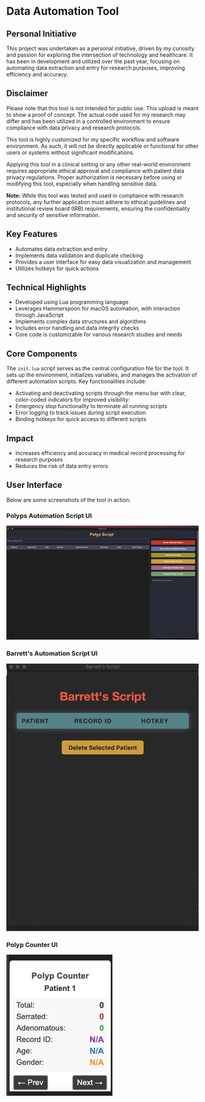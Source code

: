 # Data Automation Tool 

## Personal Initiative
This project was undertaken as a personal initiative, driven by my curiosity and passion for exploring the intersection of technology and healthcare. It has been in development and utilized over the past year, focusing on automating data extraction and entry for research purposes, improving efficiency and accuracy. 

## Disclaimer
Please note that this tool is not intended for public use. This upload is meant to show a proof of concept. The actual code used for my research may differ and has been utilized in a controlled environment to ensure compliance with data privacy and research protocols.

This tool is highly customized for my specific workflow and software environment. As such, it will not be directly applicable or functional for other users or systems without significant modifications.

Applying this tool in a clinical setting or any other real-world environment requires appropriate ethical approval and compliance with patient data privacy regulations. Proper authorization is necessary before using or modifying this tool, especially when handling sensitive data. 

**Note:** While this tool was tested and used in compliance with research protocols, any further application must adhere to ethical guidelines and institutional review board (IRB) requirements, ensuring the confidentiality and security of sensitive information.

## Key Features
- Automates data extraction and entry
- Implements data validation and duplicate checking
- Provides a user interface for easy data visualization and management
- Utilizes hotkeys for quick actions

## Technical Highlights
- Developed using Lua programming language
- Leverages Hammerspoon for macOS automation, with interaction through JavaScript
- Implements complex data structures and algorithms
- Includes error handling and data integrity checks
- Core code is customizable for various research studies and needs

## Core Components
The `init.lua` script serves as the central configuration file for the tool. It sets up the environment, initializes variables, and manages the activation of different automation scripts. 
  Key functionalities include:
- Activating and deactivating scripts through the menu bar with clear, color-coded indicators for improved visibility:
- Emergency stop functionality to terminate all running scripts
- Error logging to track issues during script execution
- Binding hotkeys for quick access to different scripts

## Impact
- Increases efficiency and accuracy in medical record processing for research purposes
- Reduces the risk of data entry errors

## User Interface
Below are some screenshots of the tool in action:

### Polyps Automation Script UI
![Main Interface](polyps_script_interface.png)


### Barrett's Automation Script UI
![Barrett's UI](barretts_Script_UI.png)

### Polyp Counter UI
![Polyp Counter UI](polyp_counter.png)

